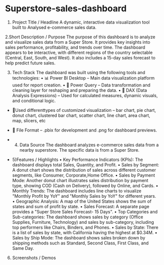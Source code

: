 # Superstore-sales-dashboard

1. Project Title / Headline 
A dynamic, interactive data visualization tool built to Analysed e-commerce sales data.

2.Short Description / Purpose
The purpose of this dashboard is to analyze and visualize sales data from a Super Store. It provides key insights into sales performance, profitability, and trends over time. The dashboard appears to be interactive, with different regions of the country selectable (Central, East, South, and West). It also includes a 15-day sales forecast to help predict future sales.

3. Tech Stack
The dashboard was built using the following tools and technologies:
• 📊 Power BI Desktop – Main data visualization platform used for report creation.
• 📂 Power Query – Data transformation and cleaning layer for reshaping and preparing the data.
• 🧠 DAX (Data Analysis Expressions) – Used for calculated measures, dynamic visuals, and conditional logic.
* 📝Used differenttypes of customized visualization – bar chart, pie chart, donut chart, clustered bar chart, scatter chart, line chart, area chart, map, slicers, etc
* 📁 File Format – .pbix for development and .png for dashboard previews.

* 4. Data Source
The dashboard analyzes e-commerce sales data from a nearby superstore. The specific data is from a Super Store.

* 5)Features / Highlights
• Key Performance Indicators (KPIs): The dashboard displays total Sales, Quantity, and Profit.
• Sales by Segment: A donut chart shows the distribution of sales across different customer segments, like Consumer, Corporate,Home Office.
• Sales by Payment Mode: Another donut chart illustrates sales distribution by payment type, showing COD (Cash on Delivery), followed by Online, and Cards.
• Monthly Trends: The dashboard includes line charts to visualize "Monthly Profit by YoY" and "Monthly Sales by YoY" for different years.
• Geographic Analysis: A map of the United States shows the sum of states and sum of profit by state.
• Sales Forecast: A separate page provides a "Super Store Sales Forecast- 15 Days".
• Top Categories and Sub-categories: The dashboard shows sales by category (Office Supplies, Furniture, Technology) and sales by sub-category, including top performers like Chairs, Binders, and Phones.
• Sales by State: There is a list of sales by state, with California having the highest at $0.34M.
• Sales by Ship Mode: The dashboard shows sales broken down by shipping methods such as Standard, Second Class, First Class, and Same Day.

6. Screenshots / Demos
